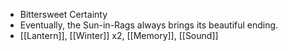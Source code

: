 - Bittersweet Certainty
- Eventually, the Sun-in-Rags always brings its beautiful ending.
- [[Lantern]], [[Winter]] x2, [[Memory]], [[Sound]]